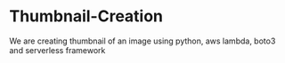 # Thumbnail-Creation
We are creating thumbnail of an image using python, aws lambda, boto3 and serverless framework
